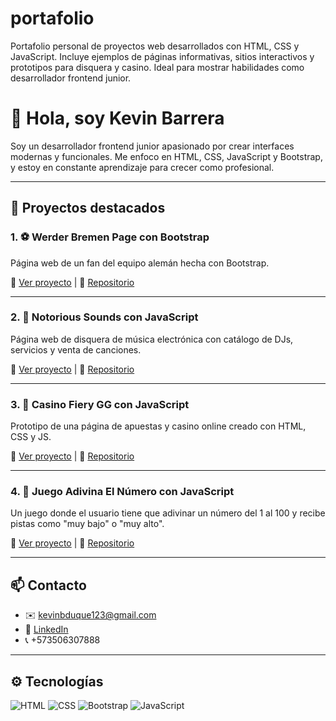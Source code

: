 # portafolio
Portafolio personal de proyectos web desarrollados con HTML, CSS y JavaScript. Incluye ejemplos de páginas informativas, sitios interactivos y prototipos para disquera y casino. Ideal para mostrar habilidades como desarrollador frontend junior.

# 👋 Hola, soy Kevin Barrera

Soy un desarrollador frontend junior apasionado por crear interfaces modernas y funcionales. Me enfoco en HTML, CSS, JavaScript y Bootstrap, y estoy en constante aprendizaje para crecer como profesional.

---

## 🚀 Proyectos destacados

### 1. ⚽ Werder Bremen Page con Bootstrap
Página web de un fan del equipo alemán hecha con Bootstrap.

🔗 [Ver proyecto](https://kevinbarrera17.github.io/werder-bremen-fan-page/) | 📁 [Repositorio](https://github.com/kevinbarrera17/werder-bremen-fan-page)

---

### 2. 🎵 Notorious Sounds con JavaScript
Página web de disquera de música electrónica con catálogo de DJs, servicios y venta de canciones.

🔗 [Ver proyecto](https://kevinbarrera17.github.io/notorious-sounds-music-page/) | 📁 [Repositorio](https://github.com/kevinbarrera17/notorious-sounds-music-page)

---

### 3. 🎰 Casino Fiery GG con JavaScript
Prototipo de una página de apuestas y casino online creado con HTML, CSS y JS.

🔗 [Ver proyecto](https://kevinbarrera17.github.io/fieryGG-casino-page/) | 📁 [Repositorio](https://github.com/kevinbarrera17/fieryGG-casino-page)

---

### 4. 🎲 Juego Adivina El Número con JavaScript
Un juego donde el usuario tiene que adivinar un número del 1 al 100 y recibe pistas como "muy bajo" o "muy alto".

🔗 [Ver proyecto](https://kevinbarrera17.github.io/juego-adivina-numero/) | 📁 [Repositorio](https://github.com/kevinbarrera17/juego-adivina-numero)

---

## 📫 Contacto

- ✉️ kevinbduque123@gmail.com
- 💼 [LinkedIn](www.linkedin.com/in/kevin-barrera-duque-284a65374)  
- 📞 +573506307888

---

## ⚙️ Tecnologías

![HTML](https://img.shields.io/badge/HTML-orange?logo=html5)
![CSS](https://img.shields.io/badge/CSS-blue?logo=css3)
![Bootstrap](https://img.shields.io/badge/Bootstrap-purple?logo=bootstrap)
![JavaScript](https://img.shields.io/badge/JavaScript-yellow?logo=javascript)
